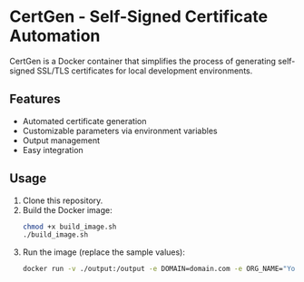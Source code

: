 # CertGen - Self-Signed Certificate Automation

CertGen is a Docker container that simplifies the process of generating self-signed SSL/TLS certificates for local development environments.

## Features
- Automated certificate generation
- Customizable parameters via environment variables
- Output management
- Easy integration

## Usage
1. Clone this repository.
2. Build the Docker image:
   ```sh
   chmod +x build_image.sh
   ./build_image.sh
   ```
3. Run the image (replace the sample values):
   ```sh
   docker run -v ./output:/output -e DOMAIN=domain.com -e ORG_NAME="Your Org" -e COUNTRY=US -e STATE=FL -e CITY=Miami
   ```
